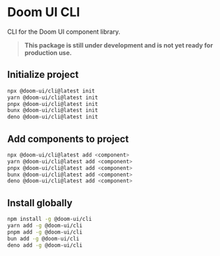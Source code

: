 # Doom UI CLI

CLI for the Doom UI component library.

> **This package is still under development and is not yet ready for production use.**

## Initialize project

```bash
npx @doom-ui/cli@latest init
yarn @doom-ui/cli@latest init
pnpx @doom-ui/cli@latest init
bunx @doom-ui/cli@latest init
deno @doom-ui/cli@latest init
```

## Add components to project

```bash
npx @doom-ui/cli@latest add <component>
yarn @doom-ui/cli@latest add <component>
pnpx @doom-ui/cli@latest add <component>
bunx @doom-ui/cli@latest add <component>
deno @doom-ui/cli@latest add <component>
```

## Install globally

```bash
npm install -g @doom-ui/cli
yarn add -g @doom-ui/cli
pnpm add -g @doom-ui/cli
bun add -g @doom-ui/cli
deno add -g @doom-ui/cli
```
